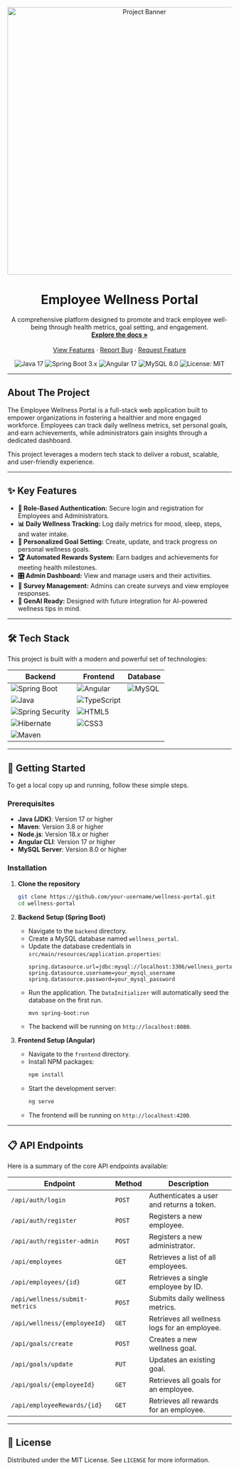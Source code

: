 <div align="center">
  <br />
  <img src="https://user-images.githubusercontent.com/28642392/209335378-162789e8-0f58-4568-9359-2d155a085573.png" alt="Project Banner" width="600"/>
  <br />

  <h1 align="center">Employee Wellness Portal</h1>

  <p align="center">
    A comprehensive platform designed to promote and track employee well-being through health metrics, goal setting, and engagement.
    <br />
    <a href="#about-the-project"><strong>Explore the docs »</strong></a>
    <br />
    <br />
    <a href="#key-features">View Features</a>
    ·
    <a href="https://github.com/your-username/wellness-portal/issues">Report Bug</a>
    ·
    <a href="https://github.com/your-username/wellness-portal/issues">Request Feature</a>
  </p>
</div>

<!-- Badges -->
<div align="center">
  <img src="https://img.shields.io/badge/Java-17-blue.svg?style=for-the-badge&logo=java" alt="Java 17">
  <img src="https://img.shields.io/badge/Spring_Boot-3.x-6DB33F.svg?style=for-the-badge&logo=spring-boot" alt="Spring Boot 3.x">
  <img src="https://img.shields.io/badge/Angular-17-DD0031.svg?style=for-the-badge&logo=angular" alt="Angular 17">
  <img src="https://img.shields.io/badge/MySQL-8.0-4479A1.svg?style=for-the-badge&logo=mysql" alt="MySQL 8.0">
  <img src="https://img.shields.io/badge/License-MIT-yellow.svg?style=for-the-badge" alt="License: MIT">
</div>

---

## About The Project

The Employee Wellness Portal is a full-stack web application built to empower organizations in fostering a healthier and more engaged workforce. Employees can track daily wellness metrics, set personal goals, and earn achievements, while administrators gain insights through a dedicated dashboard.

This project leverages a modern tech stack to deliver a robust, scalable, and user-friendly experience.

---

## ✨ Key Features

-   **👤 Role-Based Authentication:** Secure login and registration for Employees and Administrators.
-   **📊 Daily Wellness Tracking:** Log daily metrics for mood, sleep, steps, and water intake.
-   **🎯 Personalized Goal Setting:** Create, update, and track progress on personal wellness goals.
-   **🏆 Automated Rewards System:** Earn badges and achievements for meeting health milestones.
-   **🎛️ Admin Dashboard:** View and manage users and their activities.
-   **📝 Survey Management:** Admins can create surveys and view employee responses.
-   **🤖 GenAI Ready:** Designed with future integration for AI-powered wellness tips in mind.

---

## 🛠️ Tech Stack

This project is built with a modern and powerful set of technologies:

| Backend                                                                                                                                        | Frontend                                                                                                                        | Database                                                                                                         |
| ---------------------------------------------------------------------------------------------------------------------------------------------- | ------------------------------------------------------------------------------------------------------------------------------- | ---------------------------------------------------------------------------------------------------------------- |
| <img src="https://img.shields.io/badge/Spring_Boot-6DB33F?style=for-the-badge&logo=spring-boot&logoColor=white" alt="Spring Boot">             | <img src="https://img.shields.io/badge/Angular-DD0031?style=for-the-badge&logo=angular&logoColor=white" alt="Angular">          | <img src="https://img.shields.io/badge/MySQL-4479A1?style=for-the-badge&logo=mysql&logoColor=white" alt="MySQL"> |
| <img src="https://img.shields.io/badge/Java-007396?style=for-the-badge&logo=java&logoColor=white" alt="Java">                                  | <img src="https://img.shields.io/badge/TypeScript-3178C6?style=for-the-badge&logo=typescript&logoColor=white" alt="TypeScript"> |                                                                                                                  |
| <img src="https://img.shields.io/badge/Spring_Security-6DB33F?style=for-the-badge&logo=spring-security&logoColor=white" alt="Spring Security"> | <img src="https://img.shields.io/badge/HTML5-E34F26?style=for-the-badge&logo=html5&logoColor=white" alt="HTML5">                |                                                                                                                  |
| <img src="https://img.shields.io/badge/Hibernate-59666C?style=for-the-badge&logo=hibernate&logoColor=white" alt="Hibernate">                   | <img src="https://img.shields.io/badge/CSS3-1572B6?style=for-the-badge&logo=css3&logoColor=white" alt="CSS3">                   |                                                                                                                  |
| <img src="https://img.shields.io/badge/Maven-C71A36?style=for-the-badge&logo=apache-maven&logoColor=white" alt="Maven">                        |                                                                                                                                 |                                                                                                                  |

---

## 🚀 Getting Started

To get a local copy up and running, follow these simple steps.

### Prerequisites

-   **Java (JDK)**: Version 17 or higher
-   **Maven**: Version 3.8 or higher
-   **Node.js**: Version 18.x or higher
-   **Angular CLI**: Version 17 or higher
-   **MySQL Server**: Version 8.0 or higher

### Installation

1.  **Clone the repository**

    ```sh
    git clone https://github.com/your-username/wellness-portal.git
    cd wellness-portal
    ```

2.  **Backend Setup (Spring Boot)**

    -   Navigate to the `backend` directory.
    -   Create a MySQL database named `wellness_portal`.
    -   Update the database credentials in `src/main/resources/application.properties`:
        ```properties
        spring.datasource.url=jdbc:mysql://localhost:3306/wellness_portal
        spring.datasource.username=your_mysql_username
        spring.datasource.password=your_mysql_password
        ```
    -   Run the application. The `DataInitializer` will automatically seed the database on the first run.
        ```sh
        mvn spring-boot:run
        ```
    -   The backend will be running on `http://localhost:8080`.

3.  **Frontend Setup (Angular)**
    -   Navigate to the `frontend` directory.
    -   Install NPM packages:
        ```sh
        npm install
        ```
    -   Start the development server:
        ```sh
        ng serve
        ```
    -   The frontend will be running on `http://localhost:4200`.

---

## 📋 API Endpoints

Here is a summary of the core API endpoints available:

| Endpoint                       | Method | Description                                  |
| ------------------------------ | ------ | -------------------------------------------- |
| `/api/auth/login`              | `POST` | Authenticates a user and returns a token.    |
| `/api/auth/register`           | `POST` | Registers a new employee.                    |
| `/api/auth/register-admin`     | `POST` | Registers a new administrator.               |
| `/api/employees`               | `GET`  | Retrieves a list of all employees.           |
| `/api/employees/{id}`          | `GET`  | Retrieves a single employee by ID.           |
| `/api/wellness/submit-metrics` | `POST` | Submits daily wellness metrics.              |
| `/api/wellness/{employeeId}`   | `GET`  | Retrieves all wellness logs for an employee. |
| `/api/goals/create`            | `POST` | Creates a new wellness goal.                 |
| `/api/goals/update`            | `PUT`  | Updates an existing goal.                    |
| `/api/goals/{employeeId}`      | `GET`  | Retrieves all goals for an employee.         |
| `/api/employeeRewards/{id}`    | `GET`  | Retrieves all rewards for an employee.       |

---

## 📜 License

Distributed under the MIT License. See `LICENSE` for more information.

